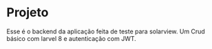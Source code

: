 # Projeto
Esse é o backend da aplicação feita de teste para solarview.
Um Crud básico com larvel 8 e autenticação com JWT.
